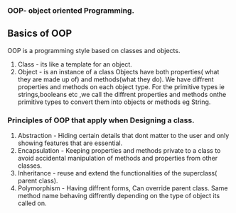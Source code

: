 ### OOP- object oriented Programming.
   ## Basics of OOP
OOP is a programming style based on classes and objects.
1. Class - its like a template for an object.
2. Object - is an instance of a class
   Objects have both properties( what they are made up of) and methods(what they do).
We have diffrent properties and methods on each object type. For the primitive types ie strings,booleans etc ,we call the diffrent properties and methods onthe primitive types to  convert them into objects or methods eg String.
### Principles of OOP that apply when Designing a class.
1. Abstraction - Hiding certain details that dont matter to the user and only showing features that are essential.
2. Encapsulation - Keeping properties and methods private to a class to avoid accidental manipulation of methods and properties from other classes.
3. Inheritance - reuse and extend the functionalities of the superclass( parent class).
4. Polymorphism - Having diffrent forms, Can override parent class. Same method name behaving diffrently depending on the type of object its called on.